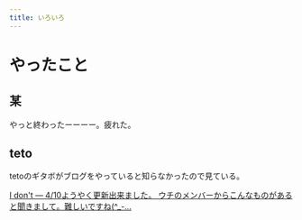 ```yaml
---
title: いろいろ 
---
```


# やったこと

## 某

やっと終わったーーーー。疲れた。

## teto

tetoのギタボがブログをやっていると知らなかったので見ている。

<a href="https://ssssssssdtsssss.tumblr.com/post/614935209004171264/410%E3%82%88%E3%81%86%E3%82%84%E3%81%8F%E6%9B%B4%E6%96%B0%E5%87%BA%E6%9D%A5%E3%81%BE%E3%81%97%E3%81%9F-%E3%82%A6%E3%83%81%E3%81%AE%E3%83%A1%E3%83%B3%E3%83%90%E3%83%BC%E3%81%8B%E3%82%89%E3%81%93%E3%82%93%E3%81%AA%E3%82%82%E3%81%AE%E3%81%8C%E3%81%82%E3%82%8B%E3%81%A8%E8%81%9E%E3%81%8D%E3%81%BE%E3%81%97%E3%81%A6%E9%9B%A3%E3%81%97%E3%81%84%E3%81%A7%E3%81%99%E3%81%AD" class="embedly-card">I don't — 4/10ようやく更新出来ました。 ウチのメンバーからこんなものがあると聞きまして。難しいですね(^_-...</a>